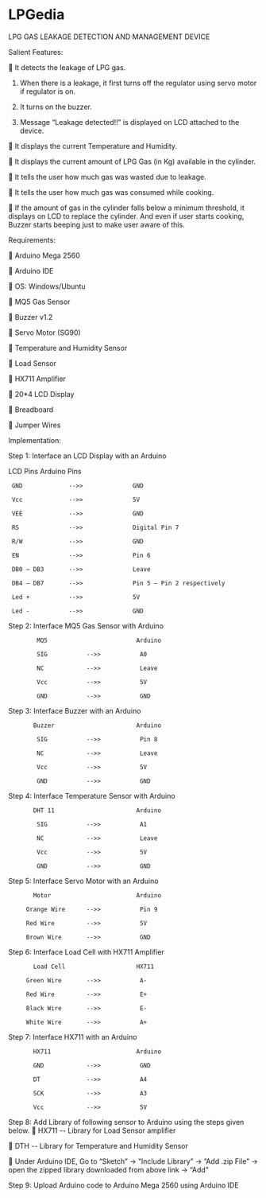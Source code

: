 # LPGedia

LPG GAS LEAKAGE DETECTION AND MANAGEMENT DEVICE 

Salient Features: 

 It detects the leakage of LPG gas. 
 
1. When there is a leakage, it first turns off the regulator using servo motor if regulator is on. 

2. It turns on the buzzer. 

3. Message “Leakage detected!!” is displayed on LCD attached to the device. 
 
 It displays the current Temperature and Humidity. 
 
 It displays the current amount of LPG Gas (in Kg) available in the cylinder. 
 
 It tells the user how much gas was wasted due to leakage. 
 
 It tells the user how much gas was consumed while cooking. 
 
 If the amount of gas in the cylinder falls below a minimum threshold, it displays on LCD to replace the cylinder. And even if user starts cooking, Buzzer starts beeping just to make user aware of this. 


Requirements: 

 Arduino Mega 2560 

 Arduino IDE 

 OS: Windows/Ubuntu 

 MQ5 Gas Sensor 

 Buzzer v1.2 

 Servo Motor (SG90)

 Temperature and Humidity Sensor 

 Load Sensor 

 HX711 Amplifier 

 20*4 LCD Display 

 Breadboard 

 Jumper Wires 



Implementation:

Step 1: Interface an LCD Display with an Arduino 
 
   LCD Pins                          Arduino Pins 
   
     GND             -->>              GND    
	 
     Vcc             -->>              5V 
	 
     VEE             -->>              GND 
	 
     RS              -->>              Digital Pin 7 
	 
     R/W             -->>              GND 
	 
     EN              -->>              Pin 6 
	 
     DB0 – DB3       -->>              Leave 
	 
     DB4 – DB7       -->>              Pin 5 – Pin 2 respectively 
	 
     Led +           -->>              5V 
	 
     Led -           -->>              GND 

Step 2: Interface MQ5 Gas Sensor with Arduino

            MQ5                         Arduino 
			
            SIG           -->>           A0 
			
            NC            -->>           Leave 
			
            Vcc           -->>           5V 
			
            GND           -->>           GND 
			
Step 3: Interface Buzzer with an Arduino
 
           Buzzer                       Arduino
		   
            SIG           -->>           Pin 8 
			
            NC            -->>           Leave 
			
            Vcc           -->>           5V
			
            GND           -->>           GND
			
Step 4: Interface Temperature Sensor with Arduino    

           DHT 11                       Arduino 
		   
            SIG           -->>           A1 
			
            NC            -->>           Leave 
			
            Vcc           -->>           5V
			
            GND           -->>           GND 
       
 
Step 5: Interface Servo Motor with an Arduino 

           Motor                        Arduino 
		   
         Orange Wire      -->>           Pin 9 
		 
         Red Wire         -->>           5V 
		  
         Brown Wire       -->>           GND 
 
Step 6: Interface Load Cell with HX711 Amplifier 

           Load Cell                    HX711 
		   
         Green Wire       -->>           A- 
		 
         Red Wire         -->>           E+ 
		 
         Black Wire       -->>           E- 
		  
         White Wire       -->>           A+ 
 
Step 7: Interface HX711 with an Arduino 

           HX711                        Arduino 
		   
           GND            -->>           GND 
		   
           DT             -->>           A4 
		   
           SCK            -->>           A3
		   
           Vcc            -->>           5V 
 


 
 
Step 8: Add Library of following sensor to Arduino using the steps given below. 
 HX711  -- Library for Load Sensor amplifier 

 DTH   -- Library for Temperature and Humidity Sensor 
   
 Under Arduino IDE, Go to “Sketch” -> ”Include Library” -> ”Add .zip File” -> open the zipped library downloaded from above link -> “Add” 
  
Step 9: Upload Arduino code to Arduino Mega 2560 using Arduino IDE
